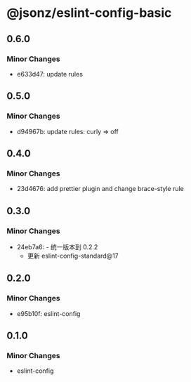 # @jsonz/eslint-config-basic

## 0.6.0

### Minor Changes

- e633d47: update rules

## 0.5.0

### Minor Changes

- d94967b: update rules: curly => off

## 0.4.0

### Minor Changes

- 23d4676: add prettier plugin and change brace-style rule

## 0.3.0

### Minor Changes

- 24eb7a6: - 统一版本到 0.2.2
  - 更新 eslint-config-standard@17

## 0.2.0

### Minor Changes

- e95b10f: eslint-config

## 0.1.0

### Minor Changes

- eslint-config
